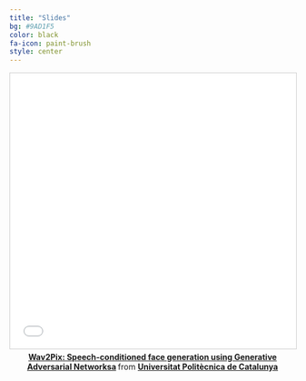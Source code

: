 ```yaml
---
title: "Slides"
bg: #9AD1F5
color: black
fa-icon: paint-brush
style: center
---
```


<center>  
  
  <iframe src="//www.slideshare.net/slideshow/embed_code/key/yPOMX48jh0zwHi" width="595" height="485" frameborder="0" marginwidth="0" marginheight="0" scrolling="no" style="border:1px solid #CCC; border-width:1px; margin-bottom:5px; max-width: 100%;" allowfullscreen> </iframe> <div style="margin-bottom:5px"> <strong> <a href="//www.slideshare.net/xavigiro/wav2pix-speechconditioned-face-generation-using-generative-adversarial-networksa" title="Wav2Pix: Speech-conditioned face generation using Generative Adversarial Networksa" target="_blank">Wav2Pix: Speech-conditioned face generation using Generative Adversarial Networksa</a> </strong> from <strong><a href="https://www.slideshare.net/xavigiro" target="_blank">Universitat Politècnica de Catalunya</a></strong> </div>
</center>
